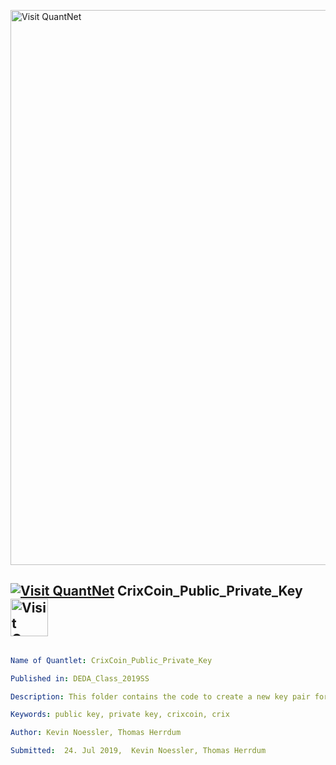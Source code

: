 [<img src="https://github.com/QuantLet/Styleguide-and-FAQ/blob/master/pictures/banner.png" width="888" alt="Visit QuantNet">](http://quantlet.de/)

## [<img src="https://github.com/QuantLet/Styleguide-and-FAQ/blob/master/pictures/qloqo.png" alt="Visit QuantNet">](http://quantlet.de/) **CrixCoin_Public_Private_Key** [<img src="https://github.com/QuantLet/Styleguide-and-FAQ/blob/master/pictures/QN2.png" width="60" alt="Visit QuantNet 2.0">](http://quantlet.de/)

```yaml

Name of Quantlet: CrixCoin_Public_Private_Key

Published in: DEDA_Class_2019SS

Description: This folder contains the code to create a new key pair for the Crix Coin

Keywords: public key, private key, crixcoin, crix

Author: Kevin Noessler, Thomas Herrdum

Submitted:  24. Jul 2019,  Kevin Noessler, Thomas Herrdum

```